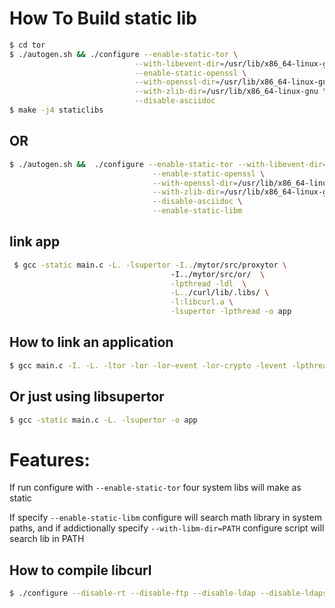# How To Build static lib #
````bash
$ cd tor
$ ./autogen.sh && ./configure --enable-static-tor \
							--with-libevent-dir=/usr/lib/x86_64-linux-gnu  \
							--enable-static-openssl \
							--with-openssl-dir=/usr/lib/x86_64-linux-gnu/ \
							--with-zlib-dir=/usr/lib/x86_64-linux-gnu \
							--disable-asciidoc
$ make -j4 staticlibs
````
## OR ##

````bash
$ ./autogen.sh &&  ./configure --enable-static-tor --with-libevent-dir=/usr/lib/x86_64-linux-gnu \
								--enable-static-openssl \
								--with-openssl-dir=/usr/lib/x86_64-linux-gnu/ \
								--with-zlib-dir=/usr/lib/x86_64-linux-gnu \
								--disable-asciidoc \
								--enable-static-libm
````
## link app ##
````bash
 $ gcc -static main.c -L. -lsupertor -I../mytor/src/proxytor \ 
 									-I../mytor/src/or/  \
									-lpthread -ldl  \
									-L../curl/lib/.libs/ \
									-l:libcurl.a \
									-lsupertor -lpthread -o app
 ````

## How to link an application ##

````bash
$ gcc main.c -I. -L. -ltor -lor -lor-event -lor-crypto -levent -lpthread -lor-ctime -lor-trunnel -lm -lz -lssl -lcrypto  -lkeccak-tiny -lcurve25519_donna -led25519_donna -led25519_ref10 -lpthread -static -o myapp
````
## Or just using libsupertor ##
````bash
$ gcc -static main.c -L. -lsupertor -o app
````

# Features: #

If run configure with `--enable-static-tor` four system libs will make as static

If specify `--enable-static-libm` configure will search math library in system paths, and if addictionally specify `--with-libm-dir=PATH` configure script will search lib in PATH
## How to compile libcurl ##
````bash
$ ./configure --disable-rt --disable-ftp --disable-ldap --disable-ldaps --disable-rtsp --disable-dict --disable-telnet --disable-tftp --disable-pop3 --disable-imap --disable-smb --disable-smtp --disable-gopher --disable-sspi --disable-ntlm-wb --disable-tls-srp --without-zlib --disable-threaded-resolver --disable-file
````
